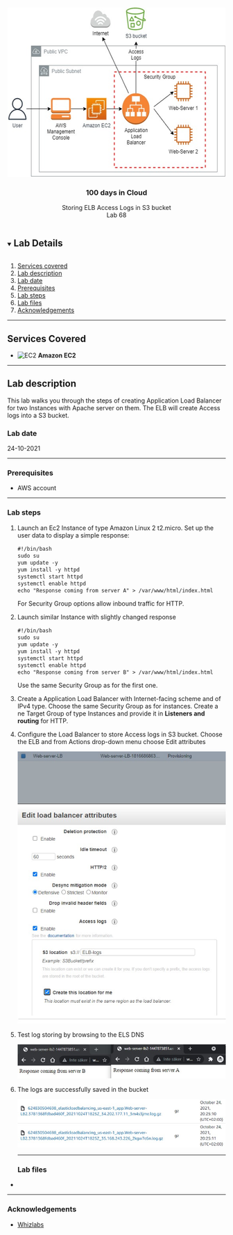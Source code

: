 <br />

<p align="center">
  <a href="img/">
    <img src="img/lab68_diagram.jpg" alt="cloudofthings" width="552" height="390">
  </a>
  <h3 align="center">100 days in Cloud</h3>
<p align="center">
    Storing ELB Access Logs in S3 bucket
    <br />
    Lab 68
    <br />
  </p>





</p>

<details open="open">
  <summary><h2 style="display: inline-block">Lab Details</h2></summary>
  <ol>
    <li><a href="#services-covered">Services covered</a>
    <li><a href="#lab-description">Lab description</a></li>
    </li>
    <li><a href="#lab-date">Lab date</a></li>
    <li><a href="#prerequisites">Prerequisites</a></li>    
    <li><a href="#lab-steps">Lab steps</a></li>
    <li><a href="#lab-files">Lab files</a></li>
    <li><a href="#acknowledgements">Acknowledgements</a></li>
  </ol>
</details>

---

## Services Covered
* ![EC2](https://github.com/CloudedThings/100-Days-in-Cloud/blob/main/images/AmazonEC2.png) **Amazon EC2**

---

## Lab description
This lab walks you through the steps of creating Application Load Balancer for two Instances with Apache server on them. The ELB will create Access logs into a S3 bucket.

### Lab date
24-10-2021

---

### Prerequisites
* AWS account

---

### Lab steps
1. Launch an Ec2 Instance of type Amazon Linux 2 t2.micro. Set up the user data to display a simple response:

   ```
   #!/bin/bash
   sudo su
   yum update -y
   yum install -y httpd
   systemctl start httpd
   systemctl enable httpd
   echo "Response coming from server A" > /var/www/html/index.html
   ```

   For Security Group options allow inbound traffic for HTTP. 

2. Launch similar Instance with slightly changed response

   ```
   #!/bin/bash
   sudo su
   yum update -y
   yum install -y httpd
   systemctl start httpd
   systemctl enable httpd
   echo "Response coming from server B" > /var/www/html/index.html
   ```

   Use the same Security Group as for the first one.

3. Create a Application Load Balancer with Internet-facing scheme and of IPv4 type. Choose the same Security Group as for instances. Create a ne Target Group of type Instances and provide it in **Listeners and routing** for HTTP. 

4. Configure the Load Balancer to store Access logs in S3 bucket. Choose the ELB and from Actions drop-down menu choose Edit attributes

   ![elblogs](img/elblogs.jpg)

5. Test log storing by browsing to the ELS DNS

   ![response](img/response.jpg)

6. The logs are successfully saved in the bucket

   ![s3logs](img/s3logs.jpg)

   ---

   ### Lab files

* []()
---

### Acknowledgements
* [Whizlabs](https://play.whizlabs.com/site/task_details?lab_type=1&task_id=56&quest_id=36)

